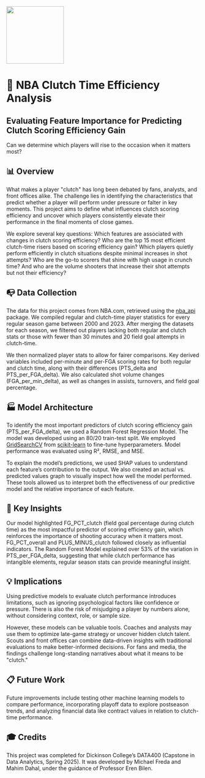 <img src="https://upload.wikimedia.org/wikipedia/en/0/03/National_Basketball_Association_logo.svg" width="150"/>



# 🏀 NBA Clutch Time Efficiency Analysis

## Evaluating Feature Importance for Predicting Clutch Scoring Efficiency Gain  
Can we determine which players will rise to the occasion when it matters most?

## 📊 Overview  
What makes a player "clutch" has long been debated by fans, analysts, and front offices alike. The challenge lies in identifying the characteristics that predict whether a player will perform under pressure or falter in key moments. This project aims to define what influences clutch scoring efficiency and uncover which players consistently elevate their performance in the final moments of close games.

We explore several key questions: Which features are associated with changes in clutch scoring efficiency? Who are the top 15 most efficient clutch-time risers based on scoring efficiency gain? Which players quietly perform efficiently in clutch situations despite minimal increases in shot attempts? Who are the go-to scorers that shine with high usage in crunch time? And who are the volume shooters that increase their shot attempts but not their efficiency?

## 📭 Data Collection  
The data for this project comes from NBA.com, retrieved using the [nba_api](https://github.com/swar/nba_api) package. We compiled regular and clutch-time player statistics for every regular season game between 2000 and 2023. After merging the datasets for each season, we filtered out players lacking both regular and clutch stats or those with fewer than 30 minutes and 20 field goal attempts in clutch-time.  

We then normalized player stats to allow for fairer comparisons. Key derived variables included per-minute and per-FGA scoring rates for both regular and clutch time, along with their differences (PTS_delta and PTS_per_FGA_delta). We also calculated shot volume changes (FGA_per_min_delta), as well as changes in assists, turnovers, and field goal percentage.

## 🏭 Model Architecture  
To identify the most important predictors of clutch scoring efficiency gain (PTS_per_FGA_delta), we used a Random Forest Regression Model. The model was developed using an 80/20 train-test split. We employed [GridSearchCV](https://scikit-learn.org/stable/modules/generated/sklearn.model_selection.GridSearchCV.html) from [scikit-learn](https://scikit-learn.org/stable/) to fine-tune hyperparameters. Model performance was evaluated using R², RMSE, and MSE.

To explain the model’s predictions, we used SHAP values to understand each feature’s contribution to the output. We also created an actual vs. predicted values graph to visually inspect how well the model performed. These tools allowed us to interpret both the effectiveness of our predictive model and the relative importance of each feature.

## 💎 Key Insights  
Our model highlighted FG_PCT_clutch (field goal percentage during clutch time) as the most impactful predictor of scoring efficiency gain, which reinforces the importance of shooting accuracy when it matters most. FG_PCT_overall and PLUS_MINUS_clutch followed closely as influential indicators. The Random Forest Model explained over 53% of the variation in PTS_per_FGA_delta, suggesting that while clutch performance has intangible elements, regular season stats can provide meaningful insight.

## 💡 Implications  
Using predictive models to evaluate clutch performance introduces limitations, such as ignoring psychological factors like confidence or pressure. There is also the risk of misjudging a player by numbers alone, without considering context, role, or sample size.  

However, these models can be valuable tools. Coaches and analysts may use them to optimize late-game strategy or uncover hidden clutch talent. Scouts and front offices can combine data-driven insights with traditional evaluations to make better-informed decisions. For fans and media, the findings challenge long-standing narratives about what it means to be "clutch."

## 📋 Future Work  
Future improvements include testing other machine learning models to compare performance, incorporating playoff data to explore postseason trends, and analyzing financial data like contract values in relation to clutch-time performance.

## 🎓 Credits  
This project was completed for Dickinson College’s DATA400 (Capstone in Data Analytics, Spring 2025). It was developed by Michael Freda and Mahim Dahal, under the guidance of Professor Eren Bilen.